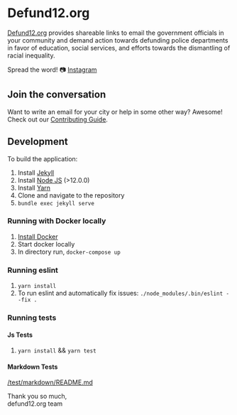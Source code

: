 # Defund12.org

[Defund12.org](https://defund12.org/) provides shareable links to email the government officials in your community and demand action towards defunding police departments in favor of education, social services, and efforts towards the dismantling of racial inequality.

Spread the word!
📷 [Instagram](https://www.instagram.com/defund12)

## Join the conversation

Want to write an email for your city or help in some other way? Awesome! Check out our [Contributing Guide](CONTRIBUTING.md).

## Development

To build the application:

1. Install [Jekyll](https://jekyllrb.com/docs/installation/)
2. Install [Node JS](https://nodejs.org/en/download/) (>12.0.0)
3. Install [Yarn](https://classic.yarnpkg.com/en/docs/install)
4. Clone and navigate to the repository
5. `bundle exec jekyll serve`

### Running with Docker locally

1. [Install Docker](https://docs.docker.com/get-docker/)
2. Start docker locally
3. In directory run, `docker-compose up`

### Running eslint

1. `yarn install`
2. To run eslint and automatically fix issues:
   `./node_modules/.bin/eslint --fix .`

### Running tests

#### Js Tests
1. `yarn install` && `yarn test`

#### Markdown Tests
[/test/markdown/README.md](./test/markdown/README.md)

Thank you so much,\
defund12.org team
